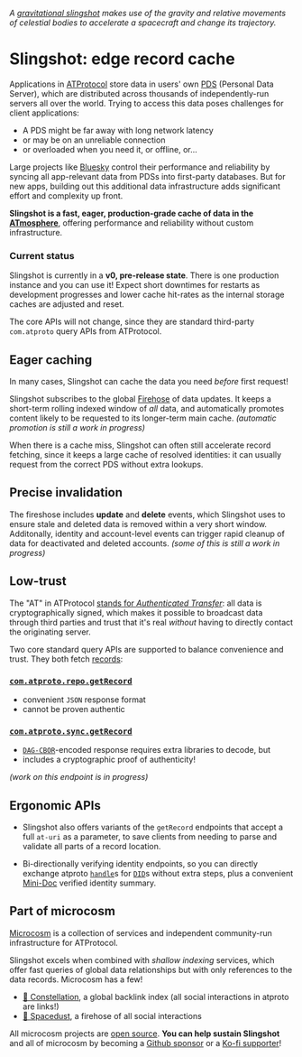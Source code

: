 _A [gravitational slingshot](https://en.wikipedia.org/wiki/Gravity_assist) makes use of the gravity and relative movements of celestial bodies to accelerate a spacecraft and change its trajectory._


# Slingshot: edge record cache

Applications in [ATProtocol](https://atproto.com/) store data in users' own [PDS](https://atproto.com/guides/self-hosting) (Personal Data Server), which are distributed across thousands of independently-run servers all over the world. Trying to access this data poses challenges for client applications:

- A PDS might be far away with long network latency
- or may be on an unreliable connection
- or overloaded when you need it, or offline, or…

Large projects like [Bluesky](https://bsky.app/) control their performance and reliability by syncing all app-relevant data from PDSs into first-party databases. But for new apps, building out this additional data infrastructure adds significant effort and complexity up front.

**Slingshot is a fast, eager, production-grade cache of data in the [ATmosphere](https://atproto.com/)**, offering performance and reliability without custom infrastructure.


### Current status

Slingshot is currently in a **v0, pre-release state**. There is one production instance and you can use it! Expect short downtimes for restarts as development progresses and lower cache hit-rates as the internal storage caches are adjusted and reset.

The core APIs will not change, since they are standard third-party `com.atproto` query APIs from ATProtocol.


## Eager caching

In many cases, Slingshot can cache the data you need *before* first request!

Slingshot subscribes to the global [Firehose](https://atproto.com/specs/sync#firehose) of data updates. It keeps a short-term rolling indexed window of *all* data, and automatically promotes content likely to be requested to its longer-term main cache. _(automatic promotion is still a work in progress)_

When there is a cache miss, Slingshot can often still accelerate record fetching, since it keeps a large cache of resolved identities: it can usually request from the correct PDS without extra lookups.


## Precise invalidation

The fireshose includes **update** and **delete** events, which Slingshot uses to ensure stale and deleted data is removed within a very short window. Additonally, identity and account-level events can trigger rapid cleanup of data for deactivated and deleted accounts. _(some of this is still a work in progress)_


## Low-trust

The "AT" in ATProtocol [stands for _Authenticated Transfer_](https://atproto.com/guides/glossary#at-protocol): all data is cryptographically signed, which makes it possible to broadcast data through third parties and trust that it's real _without_ having to directly contact the originating server.

Two core standard query APIs are supported to balance convenience and trust. They both fetch [records](https://atproto.com/guides/glossary#record):

### [`com.atproto.repo.getRecord`](#tag/comatproto-queries/GET/xrpc/com.atproto.repo.getRecord)

- convenient `JSON` response format
- cannot be proven authentic

### [`com.atproto.sync.getRecord`](#tag/comatproto-queries/GET/xrpc/com.atproto.sync.getRecord)

- [`DAG-CBOR`](https://atproto.com/specs/data-model)-encoded response requires extra libraries to decode, but
- includes a cryptographic proof of authenticity!

_(work on this endpoint is in progress)_


## Ergonomic APIs

- Slingshot also offers variants of the `getRecord` endpoints that accept a full `at-uri` as a parameter, to save clients from needing to parse and validate all parts of a record location.

- Bi-directionally verifying identity endpoints, so you can directly exchange atproto [`handle`](https://atproto.com/guides/glossary#handle)s for [`DID`](https://atproto.com/guides/glossary#did-decentralized-id)s without extra steps, plus a convenient [Mini-Doc](#tag/slingshot-specific-queries/GET/xrpc/com.bad-example.identity.resolveMiniDoc) verified identity summary.


## Part of microcosm

[Microcosm](https://www.microcosm.blue/) is a collection of services and independent community-run infrastructure for ATProtocol.

Slingshot excels when combined with _shallow indexing_ services, which offer fast queries of global data relationships but with only references to the data records. Microcosm has a few!

- [🌌 Constellation](https://constellation.microcosm.blue/), a global backlink index (all social interactions in atproto are links!)
- [🎇 Spacedust](https://spacedust.microcosm.blue/), a firehose of all social interactions

All microcosm projects are [open source](https://tangled.sh/@bad-example.com/microcosm-links). **You can help sustain Slingshot** and all of microcosm by becoming a [Github sponsor](https://github.com/sponsors/uniphil/) or a [Ko-fi supporter](https://ko-fi.com/bad_example)!
